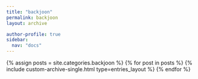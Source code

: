 ```yaml
---
title: "backjoon"
permalink: backjoon
layout: archive

author-profile: true
sidebar:
  nav: "docs"
---
```


{% assign posts = site.categories.backjoon %}
{% for post in posts %}
  {% include custom-archive-single.html type=entries_layout %}
{% endfor %}